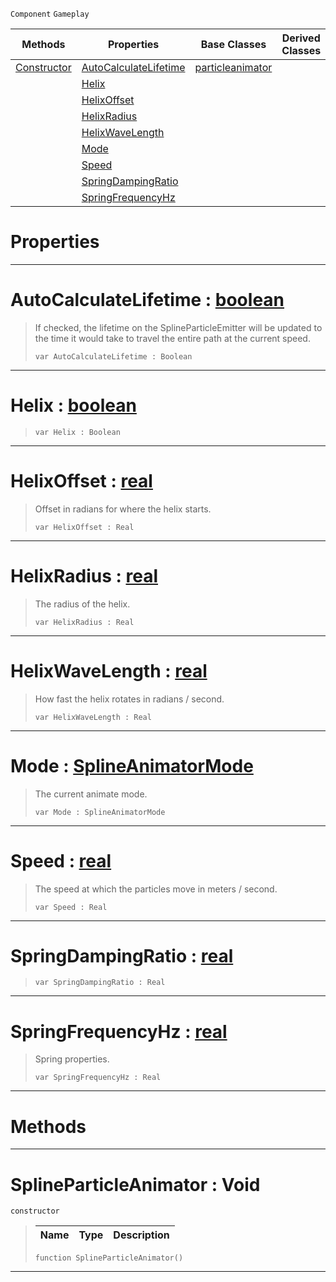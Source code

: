  `Component` `Gameplay`



|Methods|Properties|Base Classes|Derived Classes|
|---|---|---|---|
|[ Constructor](https://github.com/dragonCASTjosh/PlasmaDocs/blob/master/code_reference/class_reference/splineparticleanimator.markdown#splineparticleanimator-v)|[ AutoCalculateLifetime](https://github.com/dragonCASTjosh/PlasmaDocs/blob/master/code_reference/class_reference/splineparticleanimator.markdown#autocalculatelifetime-ze)|[particleanimator](https://github.com/dragonCASTjosh/PlasmaDocs/blob/master/code_reference/class_reference/particleanimator.markdown)| |
| |[ Helix](https://github.com/dragonCASTjosh/PlasmaDocs/blob/master/code_reference/class_reference/splineparticleanimator.markdown#helix-plasma-engine-docume)| | |
| |[ HelixOffset](https://github.com/dragonCASTjosh/PlasmaDocs/blob/master/code_reference/class_reference/splineparticleanimator.markdown#helixoffset-plasma-engine)| | |
| |[ HelixRadius](https://github.com/dragonCASTjosh/PlasmaDocs/blob/master/code_reference/class_reference/splineparticleanimator.markdown#helixradius-plasma-engine)| | |
| |[ HelixWaveLength](https://github.com/dragonCASTjosh/PlasmaDocs/blob/master/code_reference/class_reference/splineparticleanimator.markdown#helixwavelength-plasma-eng)| | |
| |[ Mode](https://github.com/dragonCASTjosh/PlasmaDocs/blob/master/code_reference/class_reference/splineparticleanimator.markdown#mode-plasma-engine-documen)| | |
| |[ Speed](https://github.com/dragonCASTjosh/PlasmaDocs/blob/master/code_reference/class_reference/splineparticleanimator.markdown#speed-plasma-engine-docume)| | |
| |[ SpringDampingRatio](https://github.com/dragonCASTjosh/PlasmaDocs/blob/master/code_reference/class_reference/splineparticleanimator.markdown#springdampingratio-plasma)| | |
| |[ SpringFrequencyHz](https://github.com/dragonCASTjosh/PlasmaDocs/blob/master/code_reference/class_reference/splineparticleanimator.markdown#springfrequencyhz-plasma-e)| | |


 #  Properties


---  
 #  AutoCalculateLifetime : [boolean](https://github.com/dragonCASTjosh/PlasmaDocs/blob/master/code_reference/lightning_base_types/boolean.markdown)

> If checked, the lifetime on the SplineParticleEmitter will be updated to the time it would take to travel the entire path at the current speed.
> ``` lang=cpp, name=Lightning
> var AutoCalculateLifetime : Boolean


---  
 #  Helix : [boolean](https://github.com/dragonCASTjosh/PlasmaDocs/blob/master/code_reference/lightning_base_types/boolean.markdown)

> 
> ``` lang=cpp, name=Lightning
> var Helix : Boolean


---  
 #  HelixOffset : [real](https://github.com/dragonCASTjosh/PlasmaDocs/blob/master/code_reference/lightning_base_types/real.markdown)

> Offset in radians for where the helix starts.
> ``` lang=cpp, name=Lightning
> var HelixOffset : Real


---  
 #  HelixRadius : [real](https://github.com/dragonCASTjosh/PlasmaDocs/blob/master/code_reference/lightning_base_types/real.markdown)

> The radius of the helix.
> ``` lang=cpp, name=Lightning
> var HelixRadius : Real


---  
 #  HelixWaveLength : [real](https://github.com/dragonCASTjosh/PlasmaDocs/blob/master/code_reference/lightning_base_types/real.markdown)

> How fast the helix rotates in radians / second.
> ``` lang=cpp, name=Lightning
> var HelixWaveLength : Real


---  
 #  Mode : [SplineAnimatorMode](https://github.com/dragonCASTjosh/PlasmaDocs/blob/master/code_reference/enum_reference.markdown#splineanimatormode)

> The current animate mode.
> ``` lang=cpp, name=Lightning
> var Mode : SplineAnimatorMode


---  
 #  Speed : [real](https://github.com/dragonCASTjosh/PlasmaDocs/blob/master/code_reference/lightning_base_types/real.markdown)

> The speed at which the particles move in meters / second.
> ``` lang=cpp, name=Lightning
> var Speed : Real


---  
 #  SpringDampingRatio : [real](https://github.com/dragonCASTjosh/PlasmaDocs/blob/master/code_reference/lightning_base_types/real.markdown)

> 
> ``` lang=cpp, name=Lightning
> var SpringDampingRatio : Real


---  
 #  SpringFrequencyHz : [real](https://github.com/dragonCASTjosh/PlasmaDocs/blob/master/code_reference/lightning_base_types/real.markdown)

> Spring properties.
> ``` lang=cpp, name=Lightning
> var SpringFrequencyHz : Real


---  
 #  Methods


---  
 #  SplineParticleAnimator : Void

 `constructor`

> 
> |Name|Type|Description|
> |---|---|---|
> ``` lang=cpp, name=Lightning
> function SplineParticleAnimator()
> ``` 


---  
 

 
